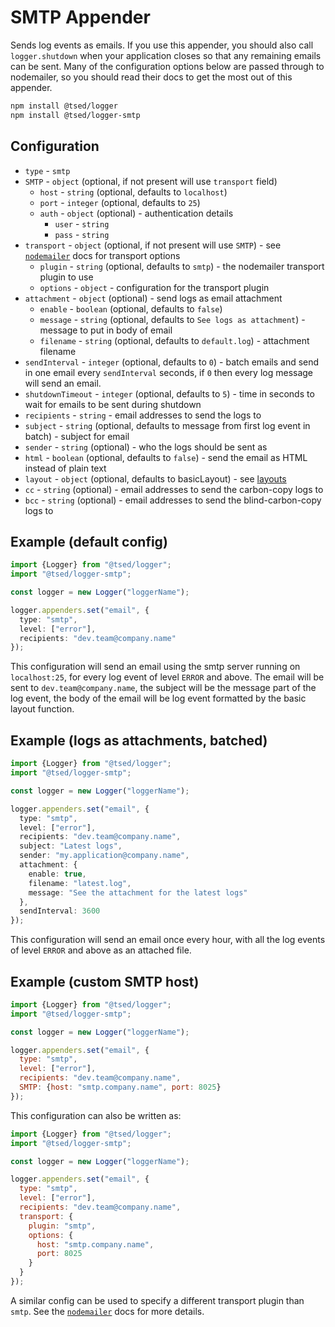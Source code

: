 # SMTP Appender

Sends log events as emails. If you use this appender, you should also call `logger.shutdown` when your application closes so that any remaining emails can be sent. Many of the configuration options below are passed through to nodemailer, so you should read their docs to get the most out of this appender.

```bash
npm install @tsed/logger
npm install @tsed/logger-smtp
```

## Configuration

- `type` - `smtp`
- `SMTP` - `object` (optional, if not present will use `transport` field)
  - `host` - `string` (optional, defaults to `localhost`)
  - `port` - `integer` (optional, defaults to `25`)
  - `auth` - `object` (optional) - authentication details
    - `user` - `string`
    - `pass` - `string`
- `transport` - `object` (optional, if not present will use `SMTP`) - see [`nodemailer`](https://nodemailer.com/smtp/) docs for transport options
  - `plugin` - `string` (optional, defaults to `smtp`) - the nodemailer transport plugin to use
  - `options` - `object` - configuration for the transport plugin
- `attachment` - `object` (optional) - send logs as email attachment
  - `enable` - `boolean` (optional, defaults to `false`)
  - `message` - `string` (optional, defaults to `See logs as attachment`) - message to put in body of email
  - `filename` - `string` (optional, defaults to `default.log`) - attachment filename
- `sendInterval` - `integer` (optional, defaults to `0`) - batch emails and send in one email every `sendInterval` seconds, if `0` then every log message will send an email.
- `shutdownTimeout` - `integer` (optional, defaults to `5`) - time in seconds to wait for emails to be sent during shutdown
- `recipients` - `string` - email addresses to send the logs to
- `subject` - `string` (optional, defaults to message from first log event in batch) - subject for email
- `sender` - `string` (optional) - who the logs should be sent as
- `html` - `boolean` (optional, defaults to `false`) - send the email as HTML instead of plain text
- `layout` - `object` (optional, defaults to basicLayout) - see [layouts](https://logger.tsed.io/layouts.html)
- `cc` - `string` (optional) - email addresses to send the carbon-copy logs to
- `bcc` - `string` (optional) - email addresses to send the blind-carbon-copy logs to

## Example (default config)

```typescript
import {Logger} from "@tsed/logger";
import "@tsed/logger-smtp";

const logger = new Logger("loggerName");

logger.appenders.set("email", {
  type: "smtp",
  level: ["error"],
  recipients: "dev.team@company.name"
});
```

This configuration will send an email using the smtp server running on `localhost:25`, for every log event of level `ERROR` and above.
The email will be sent to `dev.team@company.name`, the subject will be the message part of the log event, the body of the email will be log event formatted by the basic layout function.

## Example (logs as attachments, batched)

```typescript
import {Logger} from "@tsed/logger";
import "@tsed/logger-smtp";

const logger = new Logger("loggerName");

logger.appenders.set("email", {
  type: "smtp",
  level: ["error"],
  recipients: "dev.team@company.name",
  subject: "Latest logs",
  sender: "my.application@company.name",
  attachment: {
    enable: true,
    filename: "latest.log",
    message: "See the attachment for the latest logs"
  },
  sendInterval: 3600
});
```

This configuration will send an email once every hour, with all the log events of level `ERROR` and above as an attached file.

## Example (custom SMTP host)

```javascript
import {Logger} from "@tsed/logger";
import "@tsed/logger-smtp";

const logger = new Logger("loggerName");

logger.appenders.set("email", {
  type: "smtp",
  level: ["error"],
  recipients: "dev.team@company.name",
  SMTP: {host: "smtp.company.name", port: 8025}
});
```

This configuration can also be written as:

```javascript
import {Logger} from "@tsed/logger";
import "@tsed/logger-smtp";

const logger = new Logger("loggerName");

logger.appenders.set("email", {
  type: "smtp",
  level: ["error"],
  recipients: "dev.team@company.name",
  transport: {
    plugin: "smtp",
    options: {
      host: "smtp.company.name",
      port: 8025
    }
  }
});
```

A similar config can be used to specify a different transport plugin than `smtp`. See the [`nodemailer`](https://nodemailer.com/smtp/) docs for more details.
